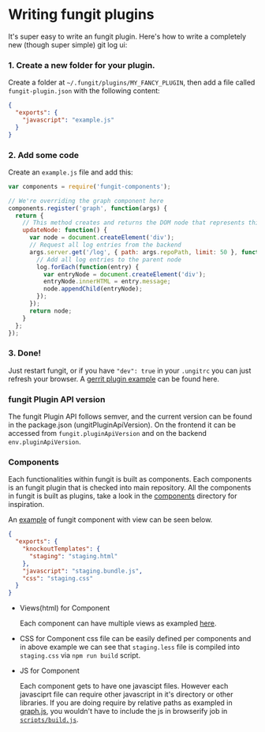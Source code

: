 Writing fungit plugins
=====================

It's super easy to write an fungit plugin. Here's how to write a completely new (though super simple) git log ui:

### 1. Create a new folder for your plugin.
Create a folder at `~/.fungit/plugins/MY_FANCY_PLUGIN`, then add a file called `fungit-plugin.json` with the following content:
```JSON
{
  "exports": {
    "javascript": "example.js"
  }
}
```

### 2. Add some code
Create an `example.js` file and add this:

```JavaScript
var components = require('fungit-components');

// We're overriding the graph component here
components.register('graph', function(args) {
  return {
    // This method creates and returns the DOM node that represents this component.
    updateNode: function() {
      var node = document.createElement('div');
      // Request all log entries from the backend
      args.server.get('/log', { path: args.repoPath, limit: 50 }, function(err, log) {
        // Add all log entries to the parent node
        log.forEach(function(entry) {
          var entryNode = document.createElement('div');
          entryNode.innerHTML = entry.message;
          node.appendChild(entryNode);
        });
      });
      return node;
    }
  };
});
```

### 3. Done!
Just restart fungit, or if you have `"dev": true` in your `.ungitrc` you can just refresh your browser.  A [gerrit plugin example](https://github.com/ungtb10d/fungit-gerrit) can be found here.

### fungit Plugin API version
The fungit Plugin API follows semver, and the current version can be found in the package.json (ungitPluginApiVersion). On the frontend it can be accessed from `fungit.pluginApiVersion` and on the backend `env.pluginApiVersion`.

### Components

Each functionalities within fungit is built as components.  Each components is an fungit plugin that is checked into main repository.  All the components in fungit is built as plugins, take a look in the [components](https://github.com/ungtb10d/fungit/tree/master/components) directory for inspiration.

An [example](https://github.com/ungtb10d/fungit/tree/master/components/staging) of fungit component with view can be seen below.

```JSON
{
  "exports": {
    "knockoutTemplates": {
      "staging": "staging.html"
    },
    "javascript": "staging.bundle.js",
    "css": "staging.css"
  }
}
```

* Views(html) for Component

   Each component can have multiple views as exampled [here](https://github.com/ungtb10d/fungit/tree/master/components/dialogs).

* CSS for Component
   css file can be easily defined per components and in above example we can see that `staging.less` file is compiled into `staging.css` via `npm run build` script.

* JS for Component

   Each component gets to have one javascipt files.  However each javasciprt file can require other javascript in it's directory or other libraries.  If you are doing require by relative paths as exampled in [graph.js](https://github.com/ungtb10d/fungit/blob/master/components/graph/graph.js), you wouldn't have to include the js in browserify job in [`scripts/build.js`](https://github.com/ungtb10d/fungit/blob/master/scripts/build.js).

